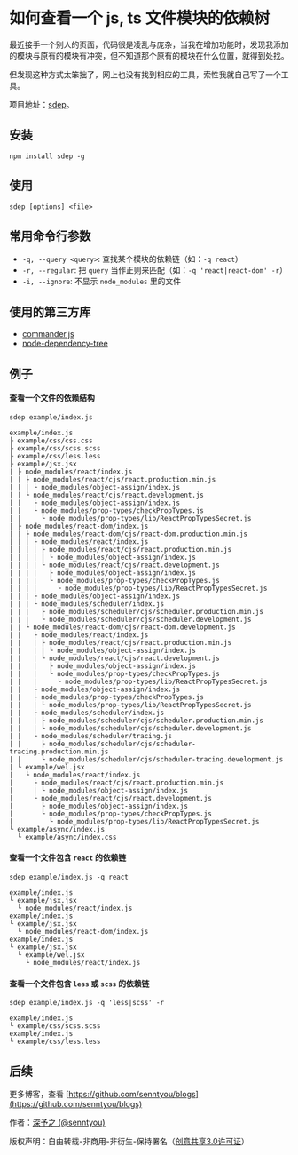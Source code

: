 # 如何查看一个 js, ts 文件模块的依赖树

最近接手一个别人的页面，代码很是凌乱与庞杂，当我在增加功能时，发现我添加的模块与原有的模块有冲突，但不知道那个原有的模块在什么位置，就得到处找。

但发现这种方式太笨拙了，网上也没有找到相应的工具，索性我就自己写了一个工具。

项目地址：[sdep](https://github.com/senntyou/sdep)。

## 安装

```
npm install sdep -g
```

## 使用

```
sdep [options] <file>
```

## 常用命令行参数

- `-q, --query <query>`: 查找某个模块的依赖链（如：`-q react`）
- `-r, --regular`: 把 `query` 当作正则来匹配（如：`-q 'react|react-dom' -r`）
- `-i, --ignore`: 不显示 `node_modules` 里的文件

## 使用的第三方库

- [commander.js](https://github.com/tj/commander.js)
- [node-dependency-tree](https://github.com/dependents/node-dependency-tree)

## 例子

#### 查看一个文件的依赖结构

```
sdep example/index.js
```

```
example/index.js
├ example/css/css.css
├ example/css/scss.scss
├ example/css/less.less
├ example/jsx.jsx
| ├ node_modules/react/index.js
| | ├ node_modules/react/cjs/react.production.min.js
| | | └ node_modules/object-assign/index.js
| | └ node_modules/react/cjs/react.development.js
| |   ├ node_modules/object-assign/index.js
| |   └ node_modules/prop-types/checkPropTypes.js
| |     └ node_modules/prop-types/lib/ReactPropTypesSecret.js
| ├ node_modules/react-dom/index.js
| | ├ node_modules/react-dom/cjs/react-dom.production.min.js
| | | ├ node_modules/react/index.js
| | | | ├ node_modules/react/cjs/react.production.min.js
| | | | | └ node_modules/object-assign/index.js
| | | | └ node_modules/react/cjs/react.development.js
| | | |   ├ node_modules/object-assign/index.js
| | | |   └ node_modules/prop-types/checkPropTypes.js
| | | |     └ node_modules/prop-types/lib/ReactPropTypesSecret.js
| | | ├ node_modules/object-assign/index.js
| | | └ node_modules/scheduler/index.js
| | |   ├ node_modules/scheduler/cjs/scheduler.production.min.js
| | |   └ node_modules/scheduler/cjs/scheduler.development.js
| | └ node_modules/react-dom/cjs/react-dom.development.js
| |   ├ node_modules/react/index.js
| |   | ├ node_modules/react/cjs/react.production.min.js
| |   | | └ node_modules/object-assign/index.js
| |   | └ node_modules/react/cjs/react.development.js
| |   |   ├ node_modules/object-assign/index.js
| |   |   └ node_modules/prop-types/checkPropTypes.js
| |   |     └ node_modules/prop-types/lib/ReactPropTypesSecret.js
| |   ├ node_modules/object-assign/index.js
| |   ├ node_modules/prop-types/checkPropTypes.js
| |   | └ node_modules/prop-types/lib/ReactPropTypesSecret.js
| |   ├ node_modules/scheduler/index.js
| |   | ├ node_modules/scheduler/cjs/scheduler.production.min.js
| |   | └ node_modules/scheduler/cjs/scheduler.development.js
| |   └ node_modules/scheduler/tracing.js
| |     ├ node_modules/scheduler/cjs/scheduler-tracing.production.min.js
| |     └ node_modules/scheduler/cjs/scheduler-tracing.development.js
| └ example/wel.jsx
|   └ node_modules/react/index.js
|     ├ node_modules/react/cjs/react.production.min.js
|     | └ node_modules/object-assign/index.js
|     └ node_modules/react/cjs/react.development.js
|       ├ node_modules/object-assign/index.js
|       └ node_modules/prop-types/checkPropTypes.js
|         └ node_modules/prop-types/lib/ReactPropTypesSecret.js
└ example/async/index.js
  └ example/async/index.css
```

#### 查看一个文件包含 `react` 的依赖链

```
sdep example/index.js -q react
```

```
example/index.js
└ example/jsx.jsx
  └ node_modules/react/index.js
example/index.js
└ example/jsx.jsx
  └ node_modules/react-dom/index.js
example/index.js
└ example/jsx.jsx
  └ example/wel.jsx
    └ node_modules/react/index.js
```

#### 查看一个文件包含 `less` 或 `scss` 的依赖链

```
sdep example/index.js -q 'less|scss' -r
```

```
example/index.js
└ example/css/scss.scss
example/index.js
└ example/css/less.less
```

## 后续

更多博客，查看 [https://github.com/senntyou/blogs](https://github.com/senntyou/blogs)

作者：[深予之 (@senntyou)](https://github.com/senntyou)

版权声明：自由转载-非商用-非衍生-保持署名（[创意共享3.0许可证](https://creativecommons.org/licenses/by-nc-nd/3.0/deed.zh)）
